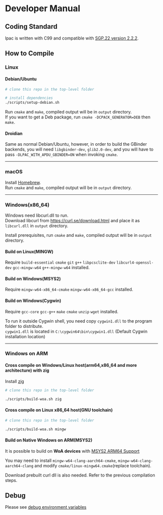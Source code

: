 # Developer Manual

## Coding Standard

lpac is written with C99 and compatible with [SGP.22 version 2.2.2](https://www.gsma.com/solutions-and-impact/technologies/esim/wp-content/uploads/2020/06/SGP.22-v2.2.2.pdf).

## How to Compile

### Linux

#### Debian/Ubuntu

``` bash
# clone this repo in the top-level folder

# install dependencies
./scripts/setup-debian.sh 
```

Run `cmake` and `make`, compiled output will be in `output` directory.  
If you want to get a Deb package, run `cmake -DCPACK_GENERATOR=DEB` then `make`.

#### Droidian

Same as normal Debian/Ubuntu, however, in order to build the GBinder backends, you will need `libgbinder-dev`, `glib2.0-dev`, and you will have to pass `-DLPAC_WITH_APDU_GBINDER=ON` when invoking `cmake`.

---

### macOS

Install [Homebrew](https://brew.sh/).  
Run `cmake` and `make`, compiled output will be in `output` directory.  

---

### Windows(x86_64)

Windows need libcurl.dll to run.  
Download libcurl from <https://curl.se/download.html> and place it as `libcurl.dll` in `output` directory.  

Install prerequisites, run `cmake` and `make`, compiled output will be in `output` directory.  

#### Build on Linux(MINGW)

Require `build-essential` `cmake` `git` `g++` `libpcsclite-dev` `libcurl4-openssl-dev` `gcc-mingw-w64` `g++-mingw-w64` installed.  

#### Build on Windows(MSYS2)

Require `mingw-w64-x86_64-cmake` `mingw-w64-x86_64-gcc` installed.  

#### Build on Windows(Cygwin)

Require `gcc-core` `gcc-g++` `make` `cmake` `unzip` `wget` installed.  

To run it outside Cygwin shell, you need copy `cygwin1.dll` to the program folder to distribute.  
`cygwin1.dll` is located in `C:\cygwin64\bin\cygwin1.dll` (Default Cygwin installation location)

---

### Windows on ARM

#### Cross compile on Windows/Linux host(arm64,x86_64 and more architecture) with zig

Install [zig](https://ziglang.org/download/)

```bash
# clone this repo in the top-level folder

./scripts/build-woa.sh zig
```

#### Cross compile on Linux x86_64 host(GNU toolchain)

```bash
# clone this repo in the top-level folder

./scripts/build-woa.sh mingw
```

#### Build on Native Windows on ARM(MSYS2)

It is possible to build on **WoA devices** with [MSYS2 ARM64 Support](https://www.msys2.org/wiki/arm64/)

You may need to install `mingw-w64-clang-aarch64-cmake`, `mingw-w64-clang-aarch64-clang` and modify `cmake/linux-mingw64.cmake`(replace toolchain).

Download prebuilt curl dll is also needed. Refer to the previous compilation steps.

## Debug

Please see [debug environment variables](ENVVARS.md#debug)
